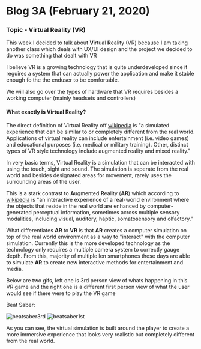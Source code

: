 # Blog 3A (February 21, 2020)

### Topic - Virtual Reality (VR)

This week I decided to talk about **V**irtual **R**eality (VR) because I am taking another class which deals with UX/UI design and the project we decided to do was something that dealt with VR

I believe VR is a growing technology that is quite underdeveloped since it reguires a system that can actually power the application and make it stable enough fo the the enduser to be comfortable.

We will also go over the types of hardware that VR requires besides a working computer (mainly headsets and controllers)

#### What exactly is Virtual Reality?

The direct definition of Virtual Reality off [wikipedia](https://en.wikipedia.org/wiki/Virtual_reality) is "a simulated experience that can be similar to or completely different from the real world. Applications of virtual reality can include entertainment (i.e. video games) and educational purposes (i.e. medical or military training). Other, distinct types of VR style technology include augmented reality and mixed reality."

In very basic terms, Virtual Reality is a simulation that can be interacted with using the touch, sight and sound. The simulation is seperate from the real world and besides designated areas for movement, rarely uses the surrounding areas of the user.

This is a stark contrast to **A**ugmented **R**eality (**AR**) which according to [wikipedia](https://en.wikipedia.org/wiki/Augmented_reality) is "an interactive experience of a real-world environment where the objects that reside in the real world are enhanced by computer-generated perceptual information, sometimes across multiple sensory modalities, including visual, auditory, haptic, somatosensory and olfactory."

What differentiates **AR** to **VR** is that **AR** creates a computer simulation on top of the real world environment as a way to "interact" with the computer simulation. Currently this is the more developed technology as the technology only requires a multiple camera system to correctly gauge depth.  From this, majority of multiple len smartphones these days are able to simulate **AR** to create new interactive methods for entertainment and media.

Below are two gifs, left one is 3rd person view of whats happening in this VR game and the right one is a different first person view of what the user would see if there were to play the VR game

Beat Saber:

![beatsaber3rd](https://media2.giphy.com/media/kyidAOFQzKSlDNwRkb/giphy.gif) ![beatsaber1st](https://media3.giphy.com/media/JRgLEZCsivjHoRWpb2/giphy.gif)

As you can see, the virtual simulation is built around the player to create a more immersive experience that looks very realistic but completely different from the real world. 